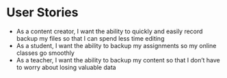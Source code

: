 # User Stories
* As a content creator, I want the ability to quickly and easily record backup my files so that I can spend less time editing
* As a student, I want the ability to backup my assignments so my online classes go smoothly
* As a teacher, I want the ability to backup my content so that I don’t have to worry about losing valuable data
